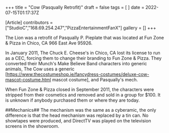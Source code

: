 +++
title = "Cow (Pasqually Retrofit)"
draft = false
tags = [ ]
date = 2022-07-15T01:17:37Z

[Article]
contributors = ["StudioC","168.69.254.247","PizzaEntertainmentFanX"]
gallery = []
+++

The Lion was a retrofit of Pasqually P. Pieplate that was located at Fun Zone & Pizza in Chico, CA 966 East Ave 95926. 

In January 2011, The Chuck E. Cheese's in Chico, CA lost its license to run as a CEC, forcing them to change their branding to Fun Zone & Pizza. They converted their Munch's Make Believe Band characters into generic animals, The Cow uses a generic [https://www.thecostumeshop.ie/fancydress-costumes/deluxe-cow-mascot-costume.html mascot costume], and Pasqually's mech. 

When Fun Zone & Pizza closed in September 2011, the characters were stripped from their cosmetics and removed and sold in a group for $100. It is unknown if anybody purchased them or where they are today. 

##Mechanics##
The mechanism was the same as a cyberamic, the only difference is that the head mechanism was replaced by a tin can. No showtapes were produced, and DirectTV was played on the television screens in the showroom.